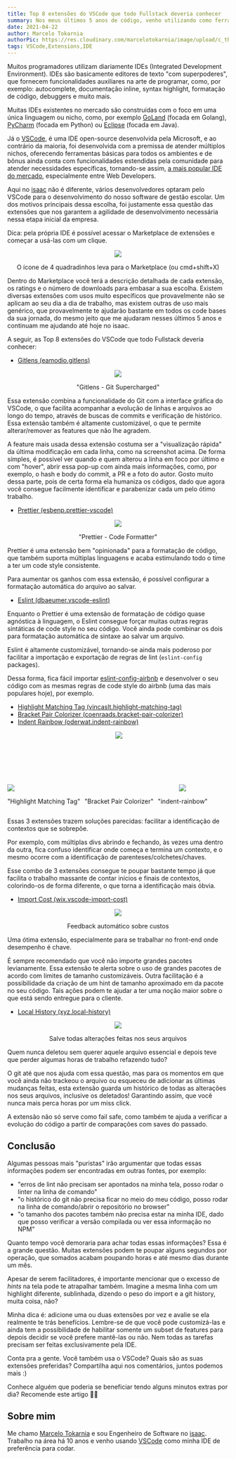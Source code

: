 ```yaml
---
title: Top 8 extensões do VSCode que todo Fullstack deveria conhecer
summary: Nos meus últimos 5 anos de código, venho utilizando como ferramenta principal o VSCode como IDE, e para turbiná-la ainda mais, uso alguns "esteroides", digo, extensões que eu gostaria de compartilhar com você. 
date: 2021-04-22
author: Marcelo Tokarnia
authorPic: https://res.cloudinary.com/marcelotokarnia/image/upload/c_thumb,g_face:center,r_max,h_150,w_150,f_auto,q_auto/v1590609457/profile/A54I1782_qa84qz.jpg
tags: VSCode,Extensions,IDE
---
```


Muitos programadores utilizam diariamente IDEs (Integrated Development Environment). IDEs são basicamente editores de texto "com superpoderes", que fornecem funcionalidades auxiliares na arte de programar, como, por exemplo: autocomplete, documentação inline, syntax highlight, formatação de código, debuggers e muito mais.

Muitas IDEs existentes no mercado são construídas com o foco em uma única linguagem ou nicho, como, por exemplo [GoLand][:goland] (focada em Golang), [PyCharm][:pycharm] (focada em Python) ou [Eclipse][:eclipse] (focada em Java). 

Já o [VSCode][:vscode], é uma IDE open-source desenvolvida pela Microsoft, e ao contrário da maioria, foi desenvolvida com a premissa de atender múltiplos nichos, oferecendo ferramentas básicas para todos os ambientes e de bônus ainda conta com funcionalidades estendidas pela comunidade para atender necessidades específicas, tornando-se assim, [a mais popular IDE do mercado][:stack-overflow-annual-survey], especialmente entre Web Developers.

Aqui no [isaac][:linkedin-isaac] não é diferente, vários desenvolvedores optaram pelo VSCode para o desenvolvimento do nosso software de gestão escolar. Um dos motivos principais dessa escolha, foi justamente essa questão das extensões que nos garantem a agilidade de desenvolvimento necessária nessa etapa inicial da empresa. 

Dica: pela própria IDE é possível acessar o Marketplace de extensões e começar a usá-las com um clique.

<div style="text-align: center">
  <img src="https://res.cloudinary.com/marcelotokarnia/image/upload/c_scale,w_600/v1619105623/blog/vscodeextensions_qzsdg2.png" />
  <p>O ícone de 4 quadradinhos leva para o Marketplace (ou cmd+shift+X)</p>
</div>

Dentro do Marketplace você terá a descrição detalhada de cada extensão, os ratings e o número de downloads para embasar a sua escolha. Existem diversas extensões com usos muito específicos que provavelmente não se aplicam ao seu dia a dia de trabalho, mas existem outras de uso mais genérico, que provavelmente te ajudarão bastante em todos os code bases da sua jornada, do mesmo jeito que me ajudaram nesses últimos 5 anos e continuam me ajudando até hoje no isaac.

A seguir, as Top 8 extensões do VSCode que todo Fullstack deveria conhecer:

- [Gitlens (eamodio.gitlens)][:gitlens]
  
<div style="text-align: center">
  <img src="https://res.cloudinary.com/marcelotokarnia/image/upload/c_scale,w_600/v1619106788/blog/gitlens_v5chsp.png" />
  <p>"Gitlens - Git Supercharged"</p>
</div>

Essa extensão combina a funcionalidade do Git com a interface gráfica do VSCode, o que facilita acompanhar a evolução de linhas e arquivos ao longo do tempo, através de buscas de commits e verificação de histórico. Essa extensão também é altamente customizável, o que te permite alterar/remover as features que não lhe agradem.

A feature mais usada dessa extensão costuma ser a "visualização rápida" da última modificação em cada linha, como na screenshot acima. De forma símples, é possivel ver quando e quem alterou a linha em foco por último e com "hover", abrir essa pop-up com ainda mais informações, como, por exemplo, o hash e body do commit, a PR e a foto do autor. Gosto muito dessa parte, pois de certa forma ela humaniza os códigos, dado que agora você consegue facilmente identificar e parabenizar cada um pelo ótimo trabalho.

- [Prettier (esbenp.prettier-vscode)][:prettier]

<div style="text-align: center">
  <img src="https://res.cloudinary.com/marcelotokarnia/image/upload/v1619107537/blog/prettier_qi0zu4.gif" />
  <p>"Prettier - Code Formatter"</p>
</div>

Prettier é uma extensão bem "opinionada" para a formatação de código, que também suporta múltiplas linguagens e acaba estimulando todo o time a ter um code style consistente.

Para aumentar os ganhos com essa extensão, é possível configurar a formatação automática do arquivo ao salvar.

- [Eslint (dbaeumer.vscode-eslint)][:eslint]

Enquanto o Prettier é uma extensão de formatação de código quase agnóstica à linguagem, o Eslint consegue forçar muitas outras regras sintáticas de code style no seu código. Você ainda pode combinar os dois para formatação automática de sintaxe ao salvar um arquivo.

Eslint é altamente customizável, tornando-se ainda mais poderoso por facilitar a importação e exportação de regras de lint (`eslint-config` packages). 

Dessa forma, fica fácil importar [eslint-config-airbnb][:eslint-config-airbnb] e desenvolver o seu código com as mesmas regras de code style do airbnb (uma das mais populares hoje), por exemplo.

- [Highlight Matching Tag (vincaslt.highlight-matching-tag)][:highlight-tag]
- [Bracket Pair Colorizer (coenraads.bracket-pair-colorizer)][:bracket-pair]
- [Indent Rainbow (oderwat.indent-rainbow)][:indent-rainbow]
<div style="display:flex; gap: 10px; align-items: flex-end">
  <div style="text-align: center; display:flex; flex-direction: column; ">
    <img src="https://res.cloudinary.com/marcelotokarnia/image/upload/v1619108661/blog/highlight-tag_gfqlqk.gif" />
    <p>"Highlight Matching Tag"</p>
  </div>
  <div style="text-align: center; ">
    <img src="https://res.cloudinary.com/marcelotokarnia/image/upload/v1619108835/blog/bracket-pair_m7if9e.png" style="margin-bottom: 120px" />
    <p style="">"Bracket Pair Colorizer"</p>
  </div>
  <div style="text-align: center; ">
    <img src="https://res.cloudinary.com/marcelotokarnia/image/upload/v1619108837/blog/indent-rainbow_ocw3u7.png" />
    <p>"indent-rainbow"</p>
  </div>
</div>

Essas 3 extensões trazem soluções parecidas: facilitar a identificação de contextos que se sobrepõe. 

Por exemplo, com múltiplas divs abrindo e fechando, às vezes uma dentro da outra, fica confuso identificar onde começa e termina um contexto, e o mesmo ocorre com a identificação de parenteses/colchetes/chaves. 

Esse combo de 3 extensões consegue te poupar bastante tempo já que facilita o trabalho massante de contar inícios e finais de contextos, colorindo-os de forma diferente, o que torna a identificação mais óbvia.

- [Import Cost (wix.vscode-import-cost)][:import-cost]

<div style="text-align: center">
  <img src="https://res.cloudinary.com/marcelotokarnia/image/upload/v1619109263/blog/import-cost_gfdzwu.gif" />
  <p>Feedback automático sobre custos</p>
</div>

Uma ótima extensão, especialmente para se trabalhar no front-end onde desempenho é chave.

É sempre recomendado que você não importe grandes pacotes levianamente. Essa extensão te alerta sobre o uso de grandes pacotes de acordo com limites de tamanho customizáveis. Outra facilitação é a possibilidade da criação de um hint de tamanho aproximado em da pacote no seu código. Tais ações podem te ajudar a ter uma noção maior sobre o que está sendo entregue para o cliente.

- [Local History (xyz.local-history)][:local-history]

<div style="text-align: center">
  <img src="https://res.cloudinary.com/marcelotokarnia/image/upload/c_scale,w_600/v1619468649/blog/local-history_mt2hgy.png" />
  <p>Salve todas alterações feitas nos seus arquivos</p>
</div>

Quem nunca deletou sem querer aquele arquivo essencial e depois teve que perder algumas horas de trabalho refazendo tudo?

O git até que nos ajuda com essa questão, mas para os momentos em que você ainda não trackeou o arquivo ou esqueceu de adicionar as últimas mudanças feitas, esta extensão guarda um histórico de todas as alterações nos seus arquivos, inclusive os deletados! Garantindo assim, que você nunca mais perca horas por um miss click. 

A extensão não só serve como fail safe, como também te ajuda a verificar a evolução do código a partir de comparações com saves do passado. 

## Conclusão

Algumas pessoas mais "puristas" irão argumentar que todas essas informações podem ser encontradas em outras fontes, por exemplo: 
  - "erros de lint não precisam ser apontados na minha tela, posso rodar o linter na linha de comando"
  - "o histórico do git não precisa ficar no meio do meu código, posso rodar na linha de comando/abrir o repositório no browser"
  - "o tamanho dos pacotes também não precisa estar na minha IDE, dado que posso verificar a versão compilada ou ver essa informação no NPM"

Quanto tempo você demoraria para achar todas essas informações? Essa é a grande questão. Muitas extensões podem te poupar alguns segundos por operação, que somados acabam poupando horas e até mesmo dias durante um mês.

Apesar de serem facilitadores, é importante mencionar que o excesso de _hints_ na tela pode te atrapalhar também. Imagine a mesma linha com um highlight diferente, sublinhada, dizendo o peso do import e a git history, muita coisa, não? 

Minha dica é: adicione uma ou duas extensões por vez e avalie se ela realmente te trás benefícios. Lembre-se de que você pode customizá-las e ainda tem a possibilidade de habilitar somente um subset de features para depois decidir se você prefere mantê-las ou não. Nem todas as tarefas precisam ser feitas exclusivamente pela IDE. 

Conta pra a gente. Você também usa o VSCode? Quais são as suas extensões preferidas?
Compartilha aqui nos comentários, juntos podemos mais :) 

Conhece alguém que poderia se beneficiar tendo alguns minutos extras por dia? Recomende este artigo 👍🏻

## Sobre mim 

Me chamo [Marcelo Tokarnia][:linkedin-marcelo] e sou Engenheiro de Software no [isaac][:linkedin-isaac]. Trabalho na área há 10 anos e venho usando [VSCode][:vscode] como minha IDE de preferência para codar.

<!-- REFERENCES -->
[:linkedin-marcelo]: https://www.linkedin.com/in/marcelo-tokarnia-5a1ab2128/
[:linkedin-isaac]: https://www.linkedin.com/company/olaisaac/
<!-- IDEs -->
[:stack-overflow-annual-survey]: https://insights.stackoverflow.com/survey/2019#development-environments-and-tools
[:vscode]: https://code.visualstudio.com/
[:goland]: https://www.jetbrains.com/go/
[:pycharm]: https://www.jetbrains.com/pycharm/
[:eclipse]: https://www.eclipse.org/eclipseide/
<!-- Extensions -->
[:gitlens]: https://marketplace.visualstudio.com/items?itemName=eamodio.gitlens
[:eslint]: https://marketplace.visualstudio.com/items?itemName=dbaeumer.vscode-eslint
[:eslint-config-airbnb]: https://www.npmjs.com/package/eslint-config-airbnb
[:prettier]: https://marketplace.visualstudio.com/items?itemName=esbenp.prettier-vscode
[:highlight-tag]: https://marketplace.visualstudio.com/items?itemName=vincaslt.highlight-matching-tag
[:bracket-pair]: https://marketplace.visualstudio.com/items?itemName=coenraads.bracket-pair-colorizer
[:indent-rainbow]: https://marketplace.visualstudio.com/items?itemName=oderwat.indent-rainbow
[:import-cost]: https://marketplace.visualstudio.com/items?itemName=wix.vscode-import-cost
[:local-history]: https://marketplace.visualstudio.com/items?itemName=xyz.local-history
